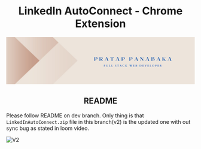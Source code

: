 <div align="center">
  <h1><b>LinkedIn AutoConnect - Chrome Extension</b></h1>
</div>

<a name="readme-top"></a>

<div align="center">
  <img src="pratap_live.jpeg" alt="logo" width="auto"  height="auto" />
  <h2><b>README</b></h2>
</div>

Please follow README on dev branch.
Only thing is that `LinkedInAutoConnect.zip` file in this branch(v2) is the updated one with out sync bug as stated in loom video.

![V2](https://user-images.githubusercontent.com/40719899/220165827-7e0c2a95-34be-416c-af2f-737756c3c4d0.gif)
